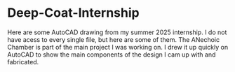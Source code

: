 # Deep-Coat-Internship
Here are some AutoCAD drawing from my summer 2025 internship.
I do not have acess to every single file, but here are some of them.
The ANechoic Chamber is part of the main project I was working on. I drew it up quickly on AutoCAD to show the main components of the design I cam up with and fabricated.
